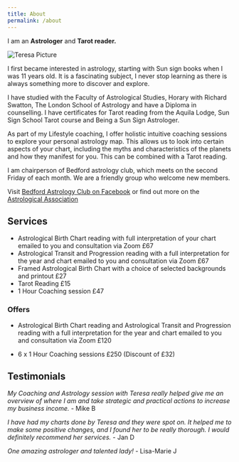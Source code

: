 ```yaml
---
title: About
permalink: /about
---
```

I am an **Astrologer** and **Tarot reader.**

 ![Teresa Picture](https://www.astroshola.co.uk/assets/img/avatar.png)

I first became interested in astrology, starting with Sun sign books when I was 11 years old. It is a fascinating subject, I never stop learning as there is always something more to discover and explore.

I have studied with the Faculty of Astrological Studies, Horary with Richard Swatton, The London School of Astrology and have a Diploma in counselling. I have certificates for Tarot reading from the Aquila Lodge, Sun Sign School Tarot course and Being a Sun Sign Astrologer.

As part of my Lifestyle coaching, I offer holistic intuitive coaching sessions to explore your personal astrology map.  This allows us to look into certain aspects of your chart, including the myths and characteristics of the planets and how they manifest for you. This can be combined with a Tarot reading.

I am chairperson of Bedford astrology club, which meets on the second Friday of each month. We are a friendly group who welcome new members.

Visit [Bedford Astrology Club on Facebook](https://www.facebook.com/groups/869188609788129/) or find out more on the [Astrological Association](https://www.astrologicalassociation.com/intheloop/intheloop_articles/bedford_local_astrology.php)

## Services

* Astrological Birth Chart reading with full interpretation of your chart emailed to you and consultation via Zoom £67
* Astrological Transit and Progression reading with a full interpretation for the year and chart emailed to you and consultation via Zoom £67
* Framed Astrological Birth Chart with a choice of selected backgrounds and printout £27
* Tarot Reading £15
* 1 Hour Coaching session £47

### Offers

* Astrological Birth Chart reading and Astrological Transit and Progression reading with a full interpretation for the year and chart emailed to you and consultation via Zoom £120

* 6 x 1 Hour Coaching sessions £250 (Discount of £32)

Testimonials
------------

*My Coaching and Astrology session with Teresa really helped give me an overview of where I am and take strategic and practical actions to increase my business income.* - Mike B

*I have had my charts done by Teresa and they were spot on. It helped me to make some positive changes, and I found her to be really thorough. I would definitely recommend her services.* - Jan D

*One amazing astrologer and talented lady!* - Lisa-Marie J
